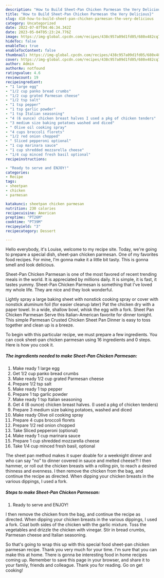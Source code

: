 ```yaml
---
description: "How to Build Sheet-Pan Chicken Parmesan the Very Delicious}"
title: "How to Build Sheet-Pan Chicken Parmesan the Very Delicious}"
slug: 410-how-to-build-sheet-pan-chicken-parmesan-the-very-delicious
category: Uncategorized
date: 2022-07-07T04:46:34.342Z
date: 2023-05-04T05:23:24.776Z
image: https://img-global.cpcdn.com/recipes/438c957a09d1fd05/680x482cq70/sheet-pan-chicken-parmesan-recipe-main-photo.jpg
hideToc: false
enableToc: true
enableTocContent: false
thumbnail: https://img-global.cpcdn.com/recipes/438c957a09d1fd05/680x482cq70/sheet-pan-chicken-parmesan-recipe-main-photo.jpg
cover: https://img-global.cpcdn.com/recipes/438c957a09d1fd05/680x482cq70/sheet-pan-chicken-parmesan-recipe-main-photo.jpg
author: Admin
authorAv: notfound
ratingvalue: 4.6
reviewcount: 19
recipeingredient:
- "1 large egg"
- "1/2 cup panko bread crumbs"
- "1/2 cup grated Parmesan cheese"
- "1/2 tsp salt"
- "1 tsp pepper"
- "1 tsp garlic powder"
- "1 tsp Italian seasoning"
- "4 (6 ounce) chicken breast halves I used a pkg of chicken tenders"
- "3 medium size baking potatoes washed and diced"
- " Olive oil cooking spray"
- "4 cups broccoli florets"
- "1/2 red onion chopped"
- " Sliced pepperoni optional"
- "1 cup marinara sauce"
- "1 cup shredded mozzarella cheese"
- "1/4 cup minced fresh basil optional"
recipeinstructions:

- "Ready to serve and ENJOY!"
categories:
- Recipe
tags:
- sheetpan
- chicken
- parmesan

katakunci: sheetpan chicken parmesan 
nutrition: 230 calories
recipecuisine: American
preptime: "PT26M"
cooktime: "PT39M"
recipeyield: "3"
recipecategory: Dessert

---
```



Hello everybody, it's Louise, welcome to my recipe site. Today, we're going to prepare a special dish, sheet-pan chicken parmesan. One of my favorites food recipes. For mine, I'm gonna make it a little bit tasty. This is gonna smell and look delicious.

Sheet-Pan Chicken Parmesan is one of the most favored of recent trending meals in the world. It is appreciated by millions daily. It is simple, it is fast, it tastes yummy. Sheet-Pan Chicken Parmesan is something that I've loved my whole life. They are nice and they look wonderful.

Lightly spray a large baking sheet with nonstick cooking spray or cover with nonstick aluminum foil (for easier cleanup later) Pat the chicken dry with a paper towel. In a wide, shallow bowl, whisk the egg with a fork. Sheet Pan Chicken Parmesan Serve this Italian-American favorite for dinner tonight. This simple Parmesan Crusted Chicken Sheet Pan Dinner is easy to toss together and clean up is a breeze.


To begin with this particular recipe, we must prepare a few ingredients. You can cook sheet-pan chicken parmesan using 16 ingredients and 0 steps. Here is how you cook it.

<!--inarticleads1-->

##### The ingredients needed to make Sheet-Pan Chicken Parmesan:

1. Make ready 1 large egg
1. Get 1/2 cup panko bread crumbs
1. Make ready 1/2 cup grated Parmesan cheese
1. Prepare 1/2 tsp salt
1. Make ready 1 tsp pepper
1. Prepare 1 tsp garlic powder
1. Make ready 1 tsp Italian seasoning
1. Get 4 (6 ounce) chicken breast halves. (I used a pkg of chicken tenders)
1. Prepare 3 medium size baking potatoes, washed and diced
1. Make ready  Olive oil cooking spray
1. Prepare 4 cups broccoli florets
1. Prepare 1/2 red onion chopped
1. Take  Sliced pepperoni (optional)
1. Make ready 1 cup marinara sauce
1. Prepare 1 cup shredded mozzarella cheese
1. Take 1/4 cup minced fresh basil, optional


The sheet pan method makes it super doable for a weeknight dinner and who can say &#34;no&#34; to dinner covered in sauce and melted cheese?! I then hammer, or roll out the chicken breasts with a rolling pin, to reach a desired thinness and evenness. I then remove the chicken from the bag, and continue the recipe as directed. When dipping your chicken breasts in the various dippings, I used a fork. 

<!--inarticleads2-->

##### Steps to make Sheet-Pan Chicken Parmesan:


1. Ready to serve and ENJOY!

I then remove the chicken from the bag, and continue the recipe as directed. When dipping your chicken breasts in the various dippings, I used a fork. Coat both sides of the chicken with the garlic mixture. Toss the vegetables and drizzle the chicken with vinegar. Stir in bread crumbs, Parmesan cheese and Italian seasoning. 

So that's going to wrap this up with this special food sheet-pan chicken parmesan recipe. Thank you very much for your time. I'm sure that you can make this at home. There is gonna be interesting food in home recipes coming up. Remember to save this page in your browser, and share it to your family, friends and colleague. Thank you for reading. Go on get cooking!
